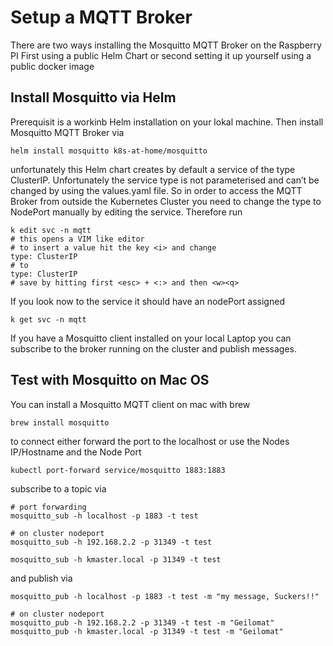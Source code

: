 # Setup a MQTT Broker
There are two ways installing the Mosquitto MQTT Broker on the Raspberry PI
First using a public Helm Chart or second setting it up yourself using a public docker image

## Install Mosquitto via Helm

Prerequisit is a workinb Helm installation on your lokal machine.
Then install Mosquitto MQTT Broker via

```
helm install mosquitto k8s-at-home/mosquitto
```

unfortunately this Helm chart creates by default a service of the type ClusterIP. 
Unfortunately the service type is not parameterised and can’t be changed by using the values.yaml file. 
So in order to access the MQTT Broker from outside the Kubernetes Cluster you need to change the type to NodePort manually by editing the service.
Therefore run
```
k edit svc -n mqtt
# this opens a VIM like editor
# to insert a value hit the key <i> and change 
type: ClusterIP
# to 
type: ClusterIP
# save by hitting first <esc> + <:> and then <w><q>
```
If you look now to the service it should have an nodePort assigned
```
k get svc -n mqtt
```
If you have a Mosquitto client installed on your local Laptop you can subscribe to the broker running on the cluster and publish messages.


## Test with Mosquitto on Mac OS

You can install a Mosquitto MQTT client on mac with brew

```
brew install mosquitto
```

to connect either forward the port to the localhost or use the Nodes IP/Hostname and the Node Port

```
kubectl port-forward service/mosquitto 1883:1883
```

subscribe to a topic via

```
# port forwarding
mosquitto_sub -h localhost -p 1883 -t test

# on cluster nodeport
mosquitto_sub -h 192.168.2.2 -p 31349 -t test

mosquitto_sub -h kmaster.local -p 31349 -t test
```

and publish via

```
mosquitto_pub -h localhost -p 1883 -t test -m "my message, Suckers!!"

# on cluster nodeport
mosquitto_pub -h 192.168.2.2 -p 31349 -t test -m "Geilomat"
mosquitto_pub -h kmaster.local -p 31349 -t test -m "Geilomat"

```
